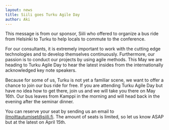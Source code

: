 ```yaml
---
layout: news
title: Siili goes Turku Agile Day
author: Aki
---
```


<div class="about">
  <p>This message is from our sponsor, Siili who offered to organize a bus ride from Helsinki to Turku to help locals  to commute to the conference.</p>
</div>

For our consultants, it is extremely important to work with the cutting edge technologies and to develop themselves continuously. Furthermore, our passion is to conduct our projects by using agile methods. This May we are heading to Turku Agile Day to hear the latest insides from the internationally acknowledged key note speakers.
 
Because for some of us, Turku is not yet a familiar scene, we want to offer a chance to join our bus ride for free. If you are attending Turku Agile Day but have no idea how to get there, join us and we will take you there on May 16th. Our bus leaves from Kamppi in the morning and will head back in the evening after the seminar dinner.
 
You can reserve your seat by sending us an email to [ilmoittautumiset@siili.fi](mailto:ilmoittautumiset@siili.fi). The amount of seats is limited, so let us know ASAP but at the latest on April 15th.